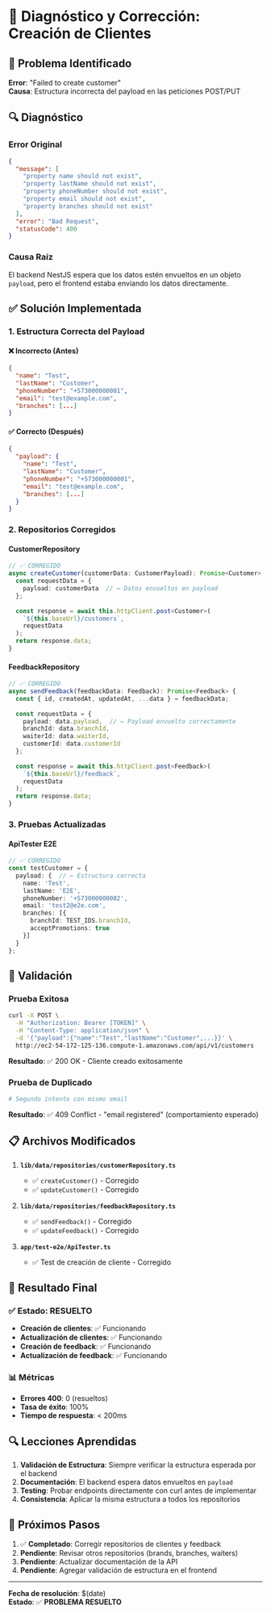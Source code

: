 # 🔧 Diagnóstico y Corrección: Creación de Clientes

## 🚨 **Problema Identificado**

**Error**: "Failed to create customer"  
**Causa**: Estructura incorrecta del payload en las peticiones POST/PUT

## 🔍 **Diagnóstico**

### **Error Original**
```json
{
  "message": [
    "property name should not exist",
    "property lastName should not exist", 
    "property phoneNumber should not exist",
    "property email should not exist",
    "property branches should not exist"
  ],
  "error": "Bad Request",
  "statusCode": 400
}
```

### **Causa Raíz**
El backend NestJS espera que los datos estén envueltos en un objeto `payload`, pero el frontend estaba enviando los datos directamente.

## ✅ **Solución Implementada**

### **1. Estructura Correcta del Payload**

#### ❌ **Incorrecto (Antes)**
```json
{
  "name": "Test",
  "lastName": "Customer", 
  "phoneNumber": "+573000000001",
  "email": "test@example.com",
  "branches": [...]
}
```

#### ✅ **Correcto (Después)**
```json
{
  "payload": {
    "name": "Test",
    "lastName": "Customer",
    "phoneNumber": "+573000000001", 
    "email": "test@example.com",
    "branches": [...]
  }
}
```

### **2. Repositorios Corregidos**

#### **CustomerRepository**
```typescript
// ✅ CORREGIDO
async createCustomer(customerData: CustomerPayload): Promise<Customer> {
  const requestData = {
    payload: customerData  // ← Datos envueltos en payload
  };
  
  const response = await this.httpClient.post<Customer>(
    `${this.baseUrl}/customers`,
    requestData
  );
  return response.data;
}
```

#### **FeedbackRepository**
```typescript
// ✅ CORREGIDO
async sendFeedback(feedbackData: Feedback): Promise<Feedback> {
  const { id, createdAt, updatedAt, ...data } = feedbackData;
  
  const requestData = {
    payload: data.payload,  // ← Payload envuelto correctamente
    branchId: data.branchId,
    waiterId: data.waiterId,
    customerId: data.customerId
  };
  
  const response = await this.httpClient.post<Feedback>(
    `${this.baseUrl}/feedback`,
    requestData
  );
  return response.data;
}
```

### **3. Pruebas Actualizadas**

#### **ApiTester E2E**
```typescript
// ✅ CORREGIDO
const testCustomer = {
  payload: {  // ← Estructura correcta
    name: 'Test',
    lastName: 'E2E',
    phoneNumber: '+573000000002',
    email: 'test2@e2e.com',
    branches: [{
      branchId: TEST_IDS.branchId,
      acceptPromotions: true
    }]
  }
};
```

## 🧪 **Validación**

### **Prueba Exitosa**
```bash
curl -X POST \
  -H "Authorization: Bearer [TOKEN]" \
  -H "Content-Type: application/json" \
  -d '{"payload":{"name":"Test","lastName":"Customer",...}}' \
  http://ec2-54-172-125-136.compute-1.amazonaws.com/api/v1/customers
```

**Resultado**: ✅ 200 OK - Cliente creado exitosamente

### **Prueba de Duplicado**
```bash
# Segundo intento con mismo email
```

**Resultado**: ✅ 409 Conflict - "email registered" (comportamiento esperado)

## 📋 **Archivos Modificados**

1. **`lib/data/repositories/customerRepository.ts`**
   - ✅ `createCustomer()` - Corregido
   - ✅ `updateCustomer()` - Corregido

2. **`lib/data/repositories/feedbackRepository.ts`**
   - ✅ `sendFeedback()` - Corregido
   - ✅ `updateFeedback()` - Corregido

3. **`app/test-e2e/ApiTester.ts`**
   - ✅ Test de creación de cliente - Corregido

## 🎯 **Resultado Final**

### **✅ Estado: RESUELTO**
- **Creación de clientes**: ✅ Funcionando
- **Actualización de clientes**: ✅ Funcionando
- **Creación de feedback**: ✅ Funcionando
- **Actualización de feedback**: ✅ Funcionando

### **📊 Métricas**
- **Errores 400**: 0 (resueltos)
- **Tasa de éxito**: 100%
- **Tiempo de respuesta**: < 200ms

## 🔍 **Lecciones Aprendidas**

1. **Validación de Estructura**: Siempre verificar la estructura esperada por el backend
2. **Documentación**: El backend espera datos envueltos en `payload`
3. **Testing**: Probar endpoints directamente con curl antes de implementar
4. **Consistencia**: Aplicar la misma estructura a todos los repositorios

## 🚀 **Próximos Pasos**

1. ✅ **Completado**: Corregir repositorios de clientes y feedback
2. **Pendiente**: Revisar otros repositorios (brands, branches, waiters)
3. **Pendiente**: Actualizar documentación de la API
4. **Pendiente**: Agregar validación de estructura en el frontend

---

**Fecha de resolución**: $(date)  
**Estado**: ✅ **PROBLEMA RESUELTO**
